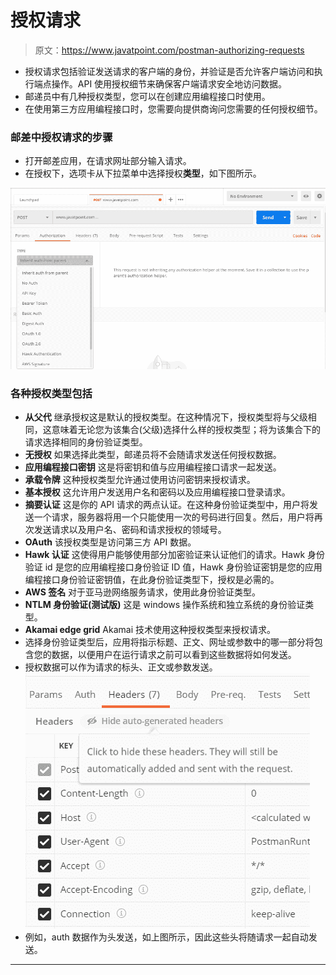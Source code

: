 # 授权请求

> 原文：<https://www.javatpoint.com/postman-authorizing-requests>

*   授权请求包括验证发送请求的客户端的身份，并验证是否允许客户端访问和执行端点操作。API 使用授权细节来确保客户端请求安全地访问数据。
*   邮递员中有几种授权类型，您可以在创建应用编程接口时使用。
*   在使用第三方应用编程接口时，您需要向提供商询问您需要的任何授权细节。

### 邮差中授权请求的步骤

*   打开邮差应用，在请求网址部分输入请求。
*   在授权下，选项卡从下拉菜单中选择授权**类型**，如下图所示。

![Authorizing Requests](img/9d64ac30dce3a2b50329249c0da37ee2.png)

### 各种授权类型包括

*   **从父代**
    继承授权这是默认的授权类型。在这种情况下，授权类型将与父级相同，这意味着无论您为该集合(父级)选择什么样的授权类型；将为该集合下的请求选择相同的身份验证类型。
*   **无授权**
    如果选择此类型，邮递员将不会随请求发送任何授权数据。
*   **应用编程接口密钥**
    这是将密钥和值与应用编程接口请求一起发送。
*   **承载令牌**
    这种授权类型允许通过使用访问密钥来授权请求。
*   **基本授权**
    这允许用户发送用户名和密码以及应用编程接口登录请求。
*   **摘要认证**
    这是你的 API 请求的两点认证。在这种身份验证类型中，用户将发送一个请求，服务器将用一个只能使用一次的号码进行回复。然后，用户将再次发送请求以及用户名、密码和请求授权的领域号。
*   **OAuth**
    该授权类型是访问第三方 API 数据。
*   **Hawk 认证**
    这使得用户能够使用部分加密验证来认证他们的请求。Hawk 身份验证 id 是您的应用编程接口身份验证 ID 值，Hawk 身份验证密钥是您的应用编程接口身份验证密钥值，在此身份验证类型下，授权是必需的。
*   **AWS 签名**
    对于亚马逊网络服务请求，使用此身份验证类型。
*   **NTLM 身份验证(测试版)**
    这是 windows 操作系统和独立系统的身份验证类型。
*   **Akamai edge grid**
    Akamai 技术使用这种授权类型来授权请求。
*   选择身份验证类型后，应用将指示标题、正文、网址或参数中的哪一部分将包含您的数据，以便用户在运行请求之前可以看到这些数据将如何发送。
*   授权数据可以作为请求的标头、正文或参数发送。
    ![Authorizing Requests](img/68a93c1a2912b9b142aa7fbcc7e73c49.png)
*   例如，auth 数据作为头发送，如上图所示，因此这些头将随请求一起自动发送。

* * *
